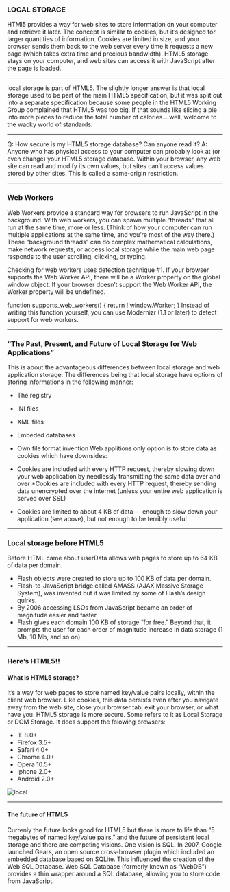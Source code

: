 ### LOCAL STORAGE
HTMl5  provides a way for web sites to store information on your computer and retrieve it later. The concept is similar to cookies, but it’s designed for larger quantities of information. Cookies are limited in size, and your browser sends them back to the web server every time it requests a new page (which takes extra time and precious bandwidth). HTML5 storage stays on your computer, and web sites can access it with JavaScript after the page is loaded.
______________________________________________________
local storage is part of HTML5. The slightly longer answer is that local storage used to be part of the main HTML5 specification, but it was split out into a separate specification because some people in the HTML5 Working Group complained that HTML5 was too big. If that sounds like slicing a pie into more pieces to reduce the total number of calories… well, welcome to the wacky world of standards.
______________________________________________________
Q: How secure is my HTML5 storage database? Can anyone read it?
A: Anyone who has physical access to your computer can probably look at (or even change) your HTML5 storage database. Within your browser, any web site can read and modify its own values, but sites can’t access values stored by other sites. This is called a same-origin restriction.
_________________________________________________________
### Web Workers
Web Workers provide a standard way for browsers to run JavaScript in the background. With web workers, you can spawn multiple “threads” that all run at the same time, more or less. (Think of how your computer can run multiple applications at the same time, and you’re most of the way there.) These “background threads” can do complex mathematical calculations, make network requests, or access local storage while the main web page responds to the user scrolling, clicking, or typing.

Checking for web workers uses detection technique #1. If your browser supports the Web Worker API, there will be a Worker property on the global window object. If your browser doesn’t support the Web Worker API, the Worker property will be undefined.

function supports_web_workers() {
  return !!window.Worker;
}
Instead of writing this function yourself, you can use Modernizr (1.1 or later) to detect support for web workers.
_________________________________________________
### “The Past, Present, and Future of Local Storage for Web Applications”
This is about the advantageous differences between local storage and web application storage. The differences being that local storage have options of storing informations in the following manner:

* The registry
* INI files
* XML files
* Embeded databases
* Own file format invention
Web applitions only option is to store data as cookies which have downsides:

* Cookies are included with every HTTP request, thereby slowing down your web application by needlessly transmitting the same data over and over
*Cookies are included with every HTTP request, thereby sending data unencrypted over the internet (unless your entire web application is served over SSL)
* Cookies are limited to about 4 KB of data — enough to slow down your application (see above), but not enough to be terribly useful

______________________________________________________
### Local storage before HTML5
Before HTML came about userData allows web pages to store up to 64 KB of data per domain.

* Flash objects were created to store up to 100 KB of data per domain.
* Flash-to-JavaScript bridge called AMASS (AJAX Massive Storage System), was invented but it was limited by some of Flash’s design quirks.
* By 2006 accessing LSOs from JavaScript became an order of magnitude easier and faster.
* Flash gives each domain 100 KB of storage “for free.” Beyond that, it prompts the user for each order of magnitude increase in data storage (1 Mb, 10 Mb, and so on).
_______________________________________________________________
### Here’s HTML5!!
#### What is HTML5 storage?
It’s a way for web pages to store named key/value pairs locally, within the client web browser. Like cookies, this data persists even after you navigate away from the web site, close your browser tab, exit your browser, or what have you. HTML5 storage is more secure. Some refers to it as Local Storage or DOM Storage. It does support the folowing browsers:

* IE 8.0+
* Firefox 3.5+
* Safari 4.0+
* Chrome 4.0+
* Opera 10.5+
* Iphone 2.0+
* Android 2.0+

![local](https://clementbuchanan.github.io/reading-notes/images/html5.jpg)



__________________________________________________
#### The future of HTML5
Currenly the future looks good for HTML5 but there is more to life than “5 megabytes of named key/value pairs,” and the future of persistent local storage and there are competing visions. One vision is SQL. In 2007, Google launched Gears, an open source cross-browser plugin which included an embedded database based on SQLite. This influenced the creation of the Web SQL Database. Web SQL Database (formerly known as “WebDB”) provides a thin wrapper around a SQL database, allowing you to store code from JavaScript.
